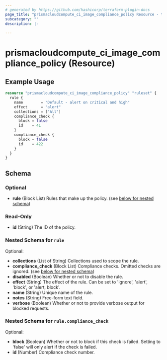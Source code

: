 ```yaml
---
# generated by https://github.com/hashicorp/terraform-plugin-docs
page_title: "prismacloudcompute_ci_image_compliance_policy Resource - terraform-provider-prismacloudcompute"
subcategory: ""
description: |-
  
---
```


# prismacloudcompute_ci_image_compliance_policy (Resource)



## Example Usage

```terraform
resource "prismacloudcompute_ci_image_compliance_policy" "ruleset" {
  rule {
    name        = "Default - alert on critical and high"
    effect      = "alert"
    collections = ["All"]
    compliance_check {
      block = false
      id    = 41
    }
    compliance_check {
      block = false
      id    = 422
    }
  }
}
```

<!-- schema generated by tfplugindocs -->
## Schema

### Optional

- **rule** (Block List) Rules that make up the policy. (see [below for nested schema](#nestedblock--rule))

### Read-Only

- **id** (String) The ID of the policy.

<a id="nestedblock--rule"></a>
### Nested Schema for `rule`

Optional:

- **collections** (List of String) Collections used to scope the rule.
- **compliance_check** (Block List) Compliance checks. Omitted checks are ignored. (see [below for nested schema](#nestedblock--rule--compliance_check))
- **disabled** (Boolean) Whether or not to disable the rule.
- **effect** (String) The effect of the rule. Can be set to 'ignore', 'alert', 'block', or 'alert, block'.
- **name** (String) Unique name of the rule.
- **notes** (String) Free-form text field.
- **verbose** (Boolean) Whether or not to provide verbose output for blocked requests.

<a id="nestedblock--rule--compliance_check"></a>
### Nested Schema for `rule.compliance_check`

Optional:

- **block** (Boolean) Whether or not to block if this check is failed. Setting to 'false' will only alert if the check is failed.
- **id** (Number) Compliance check number.


